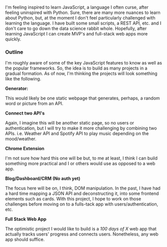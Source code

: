I'm feeling inspired to learn JavaScript, a language I often curse, after feeling uninspired with Python. Sure, there are many more nuances to learn about Python, but, at the moment I don't feel particularly challenged with learning the language. I have built some small scripts, a REST API, etc. and I don't care to go down the data science rabbit whole. Hopefully, after learning JavaScript I can create MVP's and full-stack web apps more quickly.



### Outline

I'm roughly aware of some of the key JavaScript features to know as well as the popular frameworks. So, the idea is to build as many projects in a gradual formation. As of now, I'm thinking the projects will look something like the following.



**Generator:**

This would likely be one static webpage that generates, perhaps, a random word or picture from an API.

**Connect two API's**

Again, I imagine this will be another static page, so no users or authentication, but I will try to make it more challenging by combining two APIs. i.e. Weather API and Spotify API to play music depending on the mood/weather.

**Chrome Extension**

I'm not sure how hard this one will be but, to me at least, I think I can build something more practical and I or others would use as opposed to a web app.

**Blog/Dashboard/CRM (No auth yet)**

The focus here will be on, I think, DOM manipulation. In the past, I have had a hard time mapping a JSON API and deconstructing it, into some frontend elements such as cards. With this project, I hope to work on those challenges before moving on to a fulls-tack app with users/authentication, etc.

**Full Stack Web App**

The optimistic project I would like to build is a *100 days of X* web app that actually tracks users' progress and connects users. Nonetheless, any web app should suffice.




